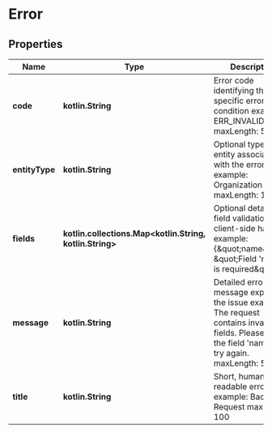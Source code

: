
# Error

## Properties
| Name | Type | Description | Notes |
| ------------ | ------------- | ------------- | ------------- |
| **code** | **kotlin.String** | Error code identifying the specific error condition example: ERR_INVALID_INPUT maxLength: 50 |  [optional] |
| **entityType** | **kotlin.String** | Optional type of entity associated with the error example: Organization maxLength: 100 |  [optional] |
| **fields** | **kotlin.collections.Map&lt;kotlin.String, kotlin.String&gt;** | Optional detailed field validations for client-side handling example: {\&quot;name\&quot;: \&quot;Field &#39;name&#39; is required\&quot;} |  [optional] |
| **message** | **kotlin.String** | Detailed error message explaining the issue example: The request contains invalid fields. Please check the field &#39;name&#39; and try again. maxLength: 500 |  [optional] |
| **title** | **kotlin.String** | Short, human-readable error title example: Bad Request maxLength: 100 |  [optional] |



